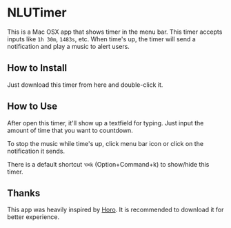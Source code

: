 # NLUTimer

This is a Mac OSX app that shows timer in the menu bar. This timer accepts inputs like `1h 30m`, `1483s`, etc. When time's up, the timer will send a notification and play a music to alert users.

## How to Install

Just download this timer from here and double-click it.

## How to Use

After open this timer, it'll show up a textfield for typing. Just input the amount of time that you want to countdown.

To stop the music while time's up, click menu bar icon or click on the notification it sends.

There is a default shortcut `⌥⌘k` (Option+Command+k) to show/hide this timer.

## Thanks

This app was heavily inspired by [Horo](https://apps.apple.com/us/app/horo-timer-for-menu-bar/id1437226581?mt=12). It is recommended to download it for better experience.

